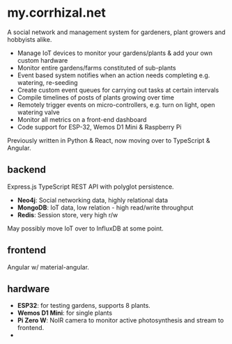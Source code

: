 # my.corrhizal.net

A social network and management system for gardeners, plant growers and hobbyists alike.

* Manage IoT devices to monitor your gardens/plants & add your own custom hardware
* Monitor entire gardens/farms constituted of sub-plants
* Event based system notifies when an action needs completing e.g. watering, re-seeding
* Create custom event queues for carrying out tasks at certain intervals
* Compile timelines of posts of plants growing over time
* Remotely trigger events on micro-controllers, e.g. turn on light, open watering valve
* Monitor all metrics on a front-end dashboard
* Code support for ESP-32, Wemos D1 Mini & Raspberry Pi

Previously written in Python & React, now moving over to TypeScript & Angular.

## backend

Express.js TypeScript REST API with polyglot persistence.

* __Neo4j__: Social networking data, highly relational data
* __MongoDB__: IoT data, low relation - high read/write throughput
* __Redis__: Session store, very high r/w

May possibly move IoT over to InfluxDB at some point.

## frontend

Angular w/ material-angular.

## hardware

* __ESP32__: for testing gardens, supports 8 plants. 
* __Wemos D1 Mini__: for single plants
* __Pi Zero W__: NoIR camera to monitor active photosynthesis and stream to frontend.
* 